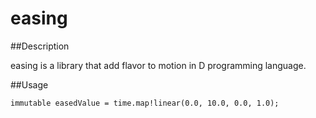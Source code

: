 easing
====

##Description

easing is a library that add flavor to motion in D programming language.

##Usage

```
immutable easedValue = time.map!linear(0.0, 10.0, 0.0, 1.0);
```


